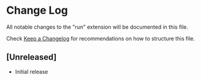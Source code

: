 # Change Log

All notable changes to the "run" extension will be documented in this file.

Check [Keep a Changelog](http://keepachangelog.com/) for recommendations on how to structure this file.

## [Unreleased]

- Initial release